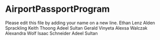 # AirportPassportProgram

Please edit this file by adding your name on a new line.
Ethan Lenz
Alden Sprackling
Keith Thoong
Adeel Sultan
Gerald Vinyeta
Alexsa Walczak
Alexandra Wolf
Isaac Schneider
Adeel Sultan